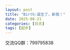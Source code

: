 ```yaml
---
layout: post
title: "Birth:诞生了，新我！"
date: 2025-08-21 
categories: [日志]
tags: [起步]
---
```

交流QQ群：799795838
